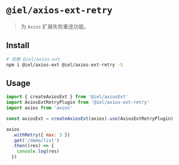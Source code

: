 # `@iel/axios-ext-retry`

> 为 `Axios` 扩展失败重连功能。

## Install

```bash
# 依赖 @iel/axios-ext
npm i @iel/axios-ext @iel/axios-ext-retry -S
```

## Usage

```js
import { createAxiosExt } from '@iel/axiosExt'
import AxiosExtRetryPlugin from '@iel/axios-ext-retry'
import axios from 'axios'

const axiosExt = createAxiosExt(axios).use(AxiosExtRetryPlugin)

axios
  .withRetry({ max: 3 })
  .get('/demo/list')
  .then((res) => {
    console.log(res)
  })
```
